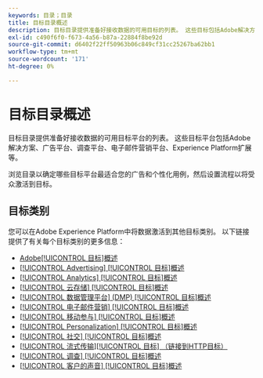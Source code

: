 ```yaml
---
keywords: 目录；目录
title: 目标目录概述
description: 目标目录提供准备好接收数据的可用目标的列表。 这些目标包括Adobe解决方案、广告平台、调查平台、电子邮件营销平台等。
exl-id: c490f6f0-f673-4a56-b87a-22884f8be92d
source-git-commit: d6402f22ff50963b06c849cf31cc25267ba62bb1
workflow-type: tm+mt
source-wordcount: '171'
ht-degree: 0%

---
```


# 目标目录概述

目标目录提供准备好接收数据的可用目标平台的列表。 这些目标平台包括Adobe解决方案、广告平台、调查平台、电子邮件营销平台、Experience Platform扩展等。

浏览目录以确定哪些目标平台最适合您的广告和个性化用例，然后设置流程以将受众激活到目标。

<div id="recs-overview-body-1"></div>
<div id="recs-overview-body-2"></div>
<div id="recs-overview-body-3"></div>
<div id="recs-overview-body-4"></div>
<div id="recs-overview-body-5"></div>
<div id="recs-overview-body-6"></div>

## 目标类别

您可以在Adobe Experience Platform中将数据激活到其他目标类别。 以下链接提供了有关每个目标类别的更多信息：

- [Adobe[!UICONTROL 目标]概述](adobe/overview.md)
- [[!UICONTROL Advertising] [!UICONTROL 目标]概述](advertising/overview.md)
- [[!UICONTROL Analytics] [!UICONTROL 目标]概述](analytics/overview.md)
- [[!UICONTROL 云存储] [!UICONTROL 目标]概述](cloud-storage/overview.md)
- [[!UICONTROL 数据管理平台] (DMP) [!UICONTROL 目标]概述](data-management/overview.md)
- [[!UICONTROL 电子邮件营销] [!UICONTROL 目标]概述](email-marketing/overview.md)
- [[!UICONTROL 移动参与] [!UICONTROL 目标]概述](mobile-engagement/overview.md)
- [[!UICONTROL Personalization] [!UICONTROL 目标]概述](personalization/overview.md)
- [[!UICONTROL 社交] [!UICONTROL 目标]概述](social/overview.md)
- [[!UICONTROL 流式传输]&#x200B;[!UICONTROL 目标] （链接到HTTP目标）](streaming/http-destination.md)
- [[!UICONTROL 调查] [!UICONTROL 目标]概述](survey/overview.md)
- [[!UICONTROL 客户的声音] [!UICONTROL 目标]概述](voice/overview.md)
